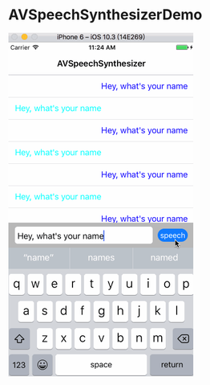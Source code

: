 # AVSpeechSynthesizerDemo
![](https://github.com/iewam/AVSpeechSynthesizerDemo/blob/master/AVSpeechSynthesizerDemo/AVSpeechSynthesizerDemo/synthesizer.gif)
